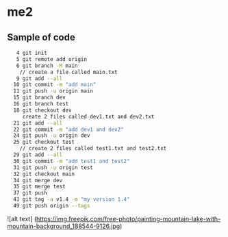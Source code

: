 # me2
## Sample of code
```bash
   4 git init
   5 git remote add origin 
   6 git branch -M main
    // create a file called main.txt
   9 git add --all
  10 git commit -m "add main"
  11 git push -u origin main
  15 git branch dev
  16 git branch test
  18 git checkout dev
     create 2 files called dev1.txt and dev2.txt
  21 git add --all
  22 git commit -m "add dev1 and dev2"
  24 git push -u origin dev
  25 git checkout test
    // create 2 files called test1.txt and test2.txt
  29 git add --all
  30 git commit -m "add test1 and test2"
  31 git push -u origin test
  32 git checkout main
  34 git merge dev
  35 git merge test
  37 git push
  41 git tag -a v1.4 -m "my version 1.4"
  49 git push origin --tags
```
  ![alt text]
  (https://img.freepik.com/free-photo/painting-mountain-lake-with-mountain-background_188544-9126.jpg)
